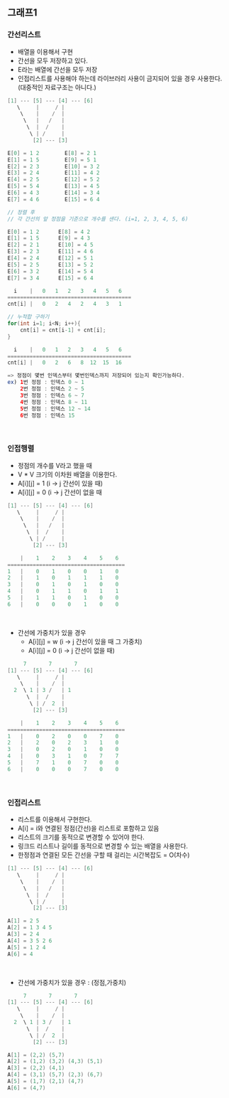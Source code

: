 ## 그래프1

### 간선리스트
* 배열을 이용해서 구현
* 간선을 모두 저장하고 있다.
* E라는 배열에 간선을 모두 저장
* 인접리스트를 사용해야 하는데 라이브러리 사용이 금지되어 있을 경우 사용한다. (대중적인 자료구조는 아니다.)

```java
[1] --- [5] --- [4] --- [6]
   \     |     / |
    \    |    /  |
     \   |   /   |       
      \  |  /    |
       \ | /     |
        [2] --- [3] 
```
```java
E[0] = 1 2        E[8] = 2 1
E[1] = 1 5        E[9] = 5 1
E[2] = 2 3        E[10] = 3 2
E[3] = 2 4        E[11] = 4 2
E[4] = 2 5        E[12] = 5 2
E[5] = 5 4        E[13] = 4 5
E[6] = 4 3        E[14] = 3 4
E[7] = 4 6        E[15] = 6 4
```
```java
// 정렬 후
// 각 간선의 앞 정점을 기준으로 개수를 샌다. (i=1, 2, 3, 4, 5, 6)

E[0] = 1 2      E[8] = 4 2
E[1] = 1 5      E[9] = 4 3
E[2] = 2 1      E[10] = 4 5
E[3] = 2 3      E[11] = 4 6
E[4] = 2 4      E[12] = 5 1
E[5] = 2 5      E[13] = 5 2
E[6] = 3 2      E[14] = 5 4
E[7] = 3 4      E[15] = 6 4

  i    |   0   1   2   3   4   5   6
=======================================
cnt[i] |   0   2   4   2   4   3   1
```
```java
// 누적합 구하기
for(int i=1; i<N; i++){
	cnt[i] = cnt[i-1] + cnt[i];
}

  i    |   0   1   2   3   4   5   6
=======================================
cnt[i] |   0   2   6   8  12  15  16

=> 정점이 몇번 인덱스부터 몇번인덱스까지 저장되어 있는지 확인가능하다.
ex) 1번 정점 : 인덱스 0 ~ 1
    2번 정점 : 인덱스 2 ~ 5
    3번 정점 : 인덱스 6 ~ 7
    4번 정점 : 인덱스 8 ~ 11
    5번 정점 : 인덱스 12 ~ 14
    6번 정점 : 인덱스 15

```

</br>

### 인접행렬
* 정점의 개수를 V라고 했을 때
* V * V 크기의 이차원 배열을 이용한다.
* A[i][j] = 1 (i -> j 간선이 있을 때)
* A[i][j] = 0 (i -> j 간선이 없을 때

```java
[1] --- [5] --- [4] --- [6]
   \     |     / |
    \    |    /  |
     \   |   /   |       
      \  |  /    |
       \ | /     |
        [2] --- [3] 
```

```java
    |    1    2    3    4    5    6
=====================================
1   |    0    1    0    0    1    0
2   |    1    0    1    1    1    0
3   |    0    1    0    1    0    0
4   |    0    1    1    0    1    1
5   |    1    1    0    1    0    0
6   |    0    0    0    1    0    0
```

</br>

* 간선에 가중치가 있을 경우
  * A[i][j] = w (i -> j 간선이 있을 때 그 가중치)
  * A[i][j] = 0 (i -> j 간선이 없을 때)
```java
     7       7       7
[1] --- [5] --- [4] --- [6]
   \     |     / |
    \    |    /  |
  2  \ 1 | 3 /   | 1
      \  |  /    |
       \ | /  2  |
        [2] --- [3]  
```
```java
    |    1    2    3    4    5    6
=====================================
1   |    0    2    0    0    7    0
2   |    2    0    2    3    1    0
3   |    0    2    0    1    0    0
4   |    0    3    1    0    7    7
5   |    7    1    0    7    0    0
6   |    0    0    0    7    0    0
```

</br>

### 인접리스트
* 리스트를 이용해서 구현한다.
* A[i] = i와 연결된 정점(간선)을 리스트로 포함하고 있음
* 리스트의 크기를 동적으로 변경할 수 있어야 한다.
* 링크드 리스트나 길이를 동적으로 변경할 수 있는 배열을 사용한다.
* 한정점과 연결된 모든 간선을 구할 때 걸리는 시간복잡도 = O(차수)

```java
[1] --- [5] --- [4] --- [6]
   \     |     / |
    \    |    /  |
     \   |   /   |       
      \  |  /    |
       \ | /     |
        [2] --- [3] 
```
```java
A[1] = 2 5
A[2] = 1 3 4 5
A[3] = 2 4
A[4] = 3 5 2 6
A[5] = 1 2 4
A[6] = 4
```

</br>

* 간선에 가중치가 있을 경우 : (정점,가중치)
```java
     7       7       7
[1] --- [5] --- [4] --- [6]
   \     |     / |
    \    |    /  |
  2  \ 1 | 3 /   | 1
      \  |  /    |
       \ | /  2  |
        [2] --- [3]  
```
```java
A[1] = (2,2) (5,7)
A[2] = (1,2) (3,2) (4,3) (5,1)
A[3] = (2,2) (4,1)
A[4] = (3,1) (5,7) (2,3) (6,7)
A[5] = (1,7) (2,1) (4,7)
A[6] = (4,7)
```

